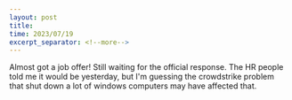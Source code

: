 ```yaml
---
layout: post
title: 
time: 2023/07/19
excerpt_separator: <!--more-->
---
```


Almost got a job offer! Still waiting for the official response. The HR people told me it would be yesterday, but I'm guessing the crowdstrike problem that shut down a lot of windows computers may have affected that.